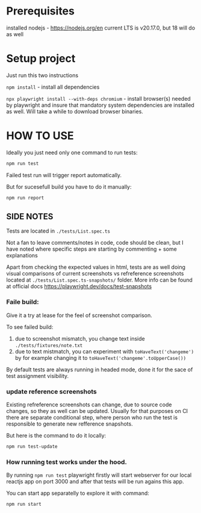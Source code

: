 # Prerequisites

installed nodejs - https://nodejs.org/en current LTS is v20.17.0, but 18 will do as well

# Setup project

Just run this two instructions

`npm install` - install all dependencies

`npx playwright install --with-deps chromium` - install browser(s) needed by playwright and insure that mandatory system dependencies are installed as well. Will take a while to download browser binaries.

# HOW TO USE

Ideally you just need only one command to run tests:

```bash
npm run test
```

Failed test run will trigger report automatically.

But for sucesefull build you have to do it manually:

```bash
npm run report
```

## SIDE NOTES

Tests are located in `./tests/List.spec.ts`

Not a fan to leave comments/notes in code, code should be clean, but I have noted where specific steps are starting by commenting + some explanations

Apart from checking the expected values in html, tests are as well doing visual comparisons of current screenshots vs refreference screenshots located at `./tests/List.spec.ts-snapshots/` folder.
More info can be found at official docs https://playwright.dev/docs/test-snapshots

### Faile build:

Give it a try at lease for the feel of screenshot comparison.

To see failed build:

1. due to screenshot mismatch, you change text inside `./tests/fixtures/note.txt`
2. due to text mistmatch, you can experiment with `toHaveText('changeme')` by for example changing it to `toHaveText('changeme'.toUpperCase())`

By default tests are always running in headed mode, done it for the sace of test assignment visibility.

### update reference screenshots

Existing refreference screenshots can change, due to source code changes, so they as well can be updated. Usually for that purposes on CI there are separate conditional step, where person who run the test is responsible to generate new refference snapshots.

But here is the command to do it locally:

```bash
npm run test-update
```

### How running test works under the hood.

By running `npm run test` playwright firstly will start webserver for our local reactjs app on port 3000 and after that tests will be run agains this app.

You can start app separatelly to explore it with command:

```bash
npm run start
```
